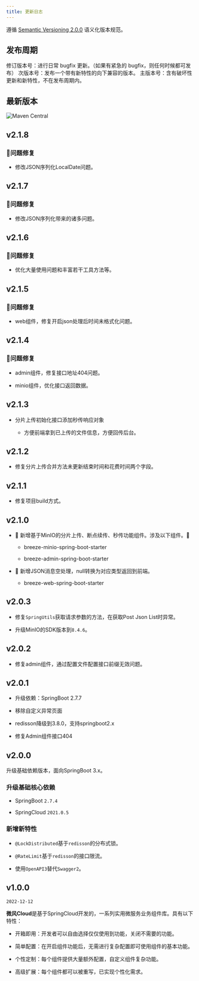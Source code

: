 ```yaml
---
title: 更新日志
---
```


遵循 [Semantic Versioning 2.0.0](https://semver.org/lang/zh-CN/) 语义化版本规范。

## 发布周期

修订版本号：进行日常 bugfix 更新。（如果有紧急的 bugfix，则任何时候都可发布）
次版本号：发布一个带有新特性的向下兼容的版本。
主版本号：含有破坏性更新和新特性，不在发布周期内。

## 最新版本

![Maven Central](https://img.shields.io/maven-central/v/cn.fanzy.breeze/breeze-spring-cloud?style=for-the-badge.png)
## v2.1.8
### 🐛问题修复

* 修改JSON序列化LocalDate问题。

## v2.1.7
### 🐛问题修复

* 修改JSON序列化带来的诸多问题。

## v2.1.6

### 🐛问题修复

* 优化大量使用问题和丰富若干工具方法等。

## v2.1.5

### 🐛问题修复

* web组件，修复开启json处理后时间未格式化问题。



## v2.1.4

### 🐛问题修复

* admin组件，修复接口地址404问题。

* minio组件，优化接口返回数据。

## v2.1.3

* 分片上传初始化接口添加秒传响应对象
  
  * 方便前端拿到已上传的文件信息，方便回传后台。

## v2.1.2

- 修复分片上传合并方法未更新结束时间和花费时间两个字段。

## v2.1.1

* 修复项目build方式。

## v2.1.0

* 🎉 新增基于MinIO的分片上传、断点续传、秒传功能组件。涉及以下组件。🐶
  
  * breeze-minio-spring-boot-starter
  
  * breeze-admin-spring-boot-starter

* 🎉 新增JSON消息空处理，null转换为对应类型返回到前端。
  
  * breeze-web-spring-boot-starter

## v2.0.3

* 修复`SpringUtils`获取请求参数的方法，在获取Post Json List时异常。

* 升级MinIO的SDK版本到`8.4.6`。

## v2.0.2

- 修复admin组件，通过配置文件配置接口前缀无效问题。

## v2.0.1

* 升级依赖：SpringBoot 2.7.7

* 移除自定义异常页面

* redisson降级到3.8.0，支持springboot2.x

* 修复Admin组件接口404

## v2.0.0

升级基础依赖版本，面向SpringBoot 3.x。

### 升级基础核心依赖

* SpringBoot `2.7.4`

* SpringCloud `2021.0.5`

### 新增新特性

* `@LockDistributed`基于`redisson`的分布式锁。

* `@RateLimit`基于`redisson`的接口限流。

* 使用`OpenAPI3`替代`Swagger2`。

## v1.0.0

`2022-12-12`

**微风Cloud**是基于SpringCloud开发的，一系列实用微服务业务组件库。具有以下特性：

* 开箱即用：开发者可以自由选择仅仅使用到功能，关闭不需要的功能。

* 简单配置：在开启组件功能后，无需进行复杂配置即可使用组件的基本功能。

* 个性定制：每个组件提供大量额外配置，自定义组件复杂功能。

* 高级扩展：每个组件都可以被重写，已实现个性化需求。
